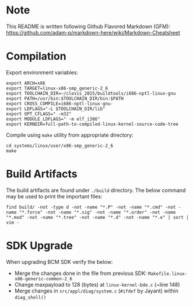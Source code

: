 Note
====
This README is written following Github Flavored Markdown (GFM):
https://github.com/adam-p/markdown-here/wiki/Markdown-Cheatsheet


Compilation
===========
Export environment variables:
```
export ARCH=x86
export TARGET=linux-x86-smp_generic-2_6
export TOOLCHAIN_DIR=~/clovis_2015/buildtools/i686-nptl-linux-gnu
export PATH=/usr/bin:$TOOLCHAIN_DIR/bin:$PATH
export CROSS_COMPILE=i686-nptl-linux-gnu-
export LDFLAGS="-L $TOOLCHAIN_DIR/lib"
export OPT_CFLAGS=" -m32"
export MODULE_LDFLAGS=" -m elf_i386"
export KERNDIR=full-path-to-compiled-linux-kernel-source-code-tree
```

Compile using `make` utility from appropriate directory:
```
cd systems/linux/user/x86-smp_generic-2_6
make
```


Build Artifacts
===============
The build artifacts are found under `./build` directory.
The below command may be used to print the important files:
```
find build/ -not -type d -not -name "*.P" -not -name "*.cmd" -not -name "*.force" -not -name "*.sig" -not -name "*.order" -not -name "*.mod" -not -name "*.tree" -not -name "*.d" -not -name "*.o" | sort | vim -
```


SDK Upgrade
===============
When upgrading BCM SDK verify the below:
 - Merge the changes done in the file from previous SDK:
   `Makefile.linux-x86-generic-common-2_6`
 - Change maxpayload to 128 (bytes) at `linux-kernel-bde.c` (~line 148)
 - Merge changes in `src/appl/diag/system.c` (`#ifdef` by Jayant) within `diag_shell()`
